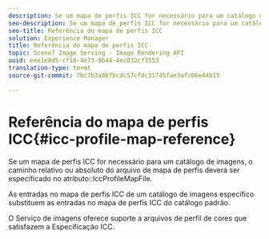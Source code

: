 ```yaml
---
description: Se um mapa de perfis ICC for necessário para um catálogo de imagens, o caminho relativo ou absoluto do arquivo de mapa de perfis deverá ser especificado no atributo IccProfileMapFile.
seo-description: Se um mapa de perfis ICC for necessário para um catálogo de imagens, o caminho relativo ou absoluto do arquivo de mapa de perfis deverá ser especificado no atributo IccProfileMapFile.
seo-title: Referência do mapa de perfis ICC
solution: Experience Manager
title: Referência do mapa de perfis ICC
topic: Scene7 Image Serving - Image Rendering API
uuid: eee1e8d5-cf16-4e73-9b44-4ec032cf3553
translation-type: tm+mt
source-git-commit: 7bc7b3a86fbcdc57cfdc31745fae3afc06e44b15

---
```



# Referência do mapa de perfis ICC{#icc-profile-map-reference}

Se um mapa de perfis ICC for necessário para um catálogo de imagens, o caminho relativo ou absoluto do arquivo de mapa de perfis deverá ser especificado no atributo::IccProfileMapFile.

As entradas no mapa de perfis ICC de um catálogo de imagens específico substituem as entradas no mapa de perfis ICC do catálogo padrão.

O Serviço de imagens oferece suporte a arquivos de perfil de cores que satisfazem a Especificação ICC.

